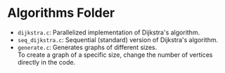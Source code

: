# Algorithms Folder

- `dijkstra.c`: Parallelized implementation of Dijkstra's algorithm.
- `seq_dijkstra.c`: Sequential (standard) version of Dijkstra's algorithm.
- `generate.c`: Generates graphs of different sizes.  
  To create a graph of a specific size, change the number of vertices directly in the code.
